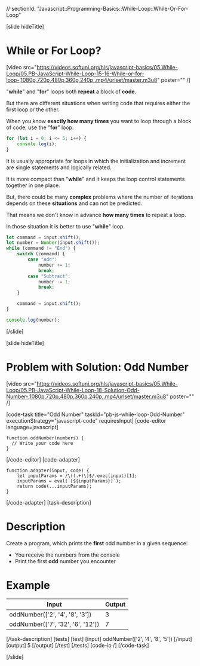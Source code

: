 // sectionId: "Javascript::Programming-Basics::While-Loop::While-Or-For-Loop"

[slide hideTitle]
# While or For Loop?

[video src="https://videos.softuni.org/hls/javascript-basics/05.While-Loop/05.PB-JavaScript-While-Loop-15-16-While-or-for-loop-,1080p,720p,480p,360p,240p,.mp4/urlset/master.m3u8" poster="" /]


"**while**" and "**for**" loops both **repeat** a block of **code**.

But there are different situations when writing code that requires either the first loop or the other.

When you know **exactly how many times** you want to loop through a block of code, use the "**for**" loop.
```js live
for (let i = 0; i <= 5; i++) {
    console.log(i);
}
```

It is usually appropriate for loops in which the initialization and increment are single statements and logically related. 

It is more compact than "**while**" and it keeps the loop control statements together in one place.

But, there could be many **complex** problems where the number of iterations depends on these **situations** and can not be predicted. 

That means we don't know in advance **how many times** to repeat a loop.

In those situation it is better to use "**while**" loop.
```js
let command = input.shift();
let number = Number(input.shift());
while (command != "End") {
    switch (command) {
        case "Add":
            number += 1;
            break;
        case "Subtract":
            number -= 1;
            break;
    }

    command = input.shift();
}

console.log(number);
```
[/slide]

[slide hideTitle]
# Problem with Solution: Odd Number

[video src="https://videos.softuni.org/hls/javascript-basics/05.While-Loop/05.PB-JavaScript-While-Loop-18-Solution-Odd-Number-,1080p,720p,480p,360p,240p,.mp4/urlset/master.m3u8" poster="" /]


[code-task title="Odd Number" taskId="pb-js-while-loop-Odd-Number" executionStrategy="javascript-code" requiresInput]
[code-editor language=javascript]
```
function oddNumber(numbers) {
  // Write your code here
}
```
[/code-editor]
[code-adapter]
```
function adapter(input, code) {
    let inputParams = /\((.+)\)$/.exec(input)[1];
    inputParams = eval(`[${inputParams}]`);
    return code(...inputParams);
}
```
[/code-adapter]
[task-description]
# Description
Create a program, which prints the **first** odd number in a given sequence:

* You receive the numbers from the console
* Print the first **odd** number you encounter

# Example
  | **Input** | **Output** |
| --- | --- |
| oddNumber(['2', '4', '8', '3']) | 3 |
| oddNumber(['7', '32', '6', '12'])| 7 |

[/task-description]
[tests]
[test]
[input]
oddNumber(['2', '4', '8', '5'])
[/input]
[output]
5
[/output]
[/test]
[/tests]
[code-io /]
[/code-task]

[/slide]


